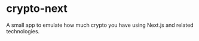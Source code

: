 # crypto-next
A small app to emulate how much crypto you have using Next.js and related technologies.
